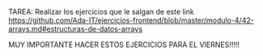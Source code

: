 TAREA: Realizar los ejercicios que le salgan de este link https://github.com/Ada-IT/ejercicios-frontend/blob/master/modulo-4/42-arrays.md#estructuras-de-datos-arrays

MUY IMPORTANTE HACER ESTOS EJERCICIOS PARA EL VIERNES!!!!!